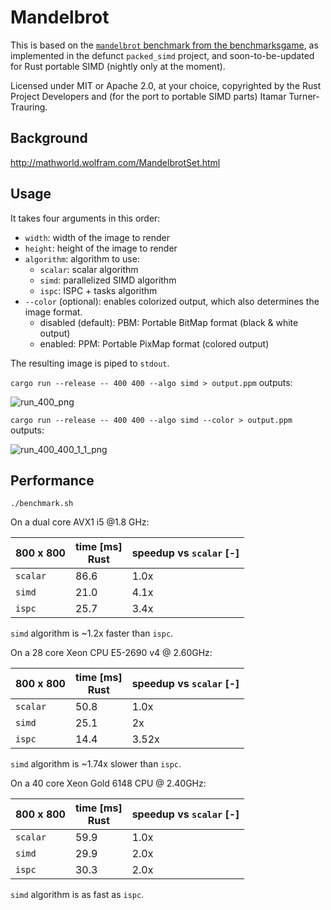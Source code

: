 # Mandelbrot

This is based on the [`mandelbrot` benchmark from the benchmarksgame][bg], as implemented in the defunct `packed_simd` project, and soon-to-be-updated for Rust portable SIMD (nightly only at the moment).

Licensed under MIT or Apache 2.0, at your choice, copyrighted by the Rust Project Developers and (for the port to portable SIMD parts) Itamar Turner-Trauring.

## Background

http://mathworld.wolfram.com/MandelbrotSet.html

## Usage

It takes four arguments in this order:

* `width`: width of the image to render
* `height`: height of the image to render
* `algorithm`: algorithm to use:
  * `scalar`: scalar algorithm
  * `simd`: parallelized SIMD algorithm
  * `ispc`: ISPC + tasks algorithm
* `--color` (optional): enables colorized output, which also determines the image format.
  * disabled (default): PBM: Portable BitMap format (black & white output)
  * enabled: PPM: Portable PixMap format (colored output)

The resulting image is piped to `stdout`.

`cargo run --release -- 400 400 --algo simd > output.ppm` outputs:

![run_400_png](https://user-images.githubusercontent.com/904614/43190942-72bdb834-8ffa-11e8-9dcf-a9a9632ae907.png)

`cargo run --release -- 400 400 --algo simd --color > output.ppm` outputs:

![run_400_400_1_1_png](https://user-images.githubusercontent.com/904614/43190948-759969a4-8ffa-11e8-81a9-35e5baef3e86.png)

## Performance

```
./benchmark.sh
```

On a dual core AVX1 i5 @1.8 GHz:

| 800 x 800  | time [ms] <br> Rust | speedup vs `scalar` [-] |
|------------|---------------------|-------------|
| `scalar`   | 86.6                | 1.0x        |
| `simd`     | 21.0                | 4.1x        |
| `ispc`     | 25.7                | 3.4x        |

`simd` algorithm is ~1.2x faster than `ispc`.

On a 28 core Xeon CPU E5-2690 v4 @ 2.60GHz:

| 800 x 800  | time [ms] <br> Rust | speedup vs `scalar` [-] |
|------------|---------------------|-------------------------|
| `scalar`   | 50.8                | 1.0x                    |
| `simd`     | 25.1                | 2x                      |
| `ispc`     | 14.4                | 3.52x                   |

`simd` algorithm is ~1.74x slower than `ispc`.

On a 40 core Xeon Gold 6148 CPU @ 2.40GHz:

| 800 x 800  | time [ms] <br> Rust | speedup vs `scalar` [-] |
|------------|---------------------|-------------|
| `scalar`   | 59.9                | 1.0x        |
| `simd`     | 29.9                | 2.0x        |
| `ispc`     | 30.3                | 2.0x        |

`simd` algorithm is as fast as `ispc`.

[bg]: https://benchmarksgame-team.pages.debian.net/benchmarksgame/description/mandelbrot.html#mandelbrot
